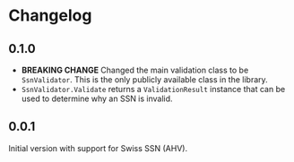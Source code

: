 # Changelog

## 0.1.0

* **BREAKING CHANGE** Changed the main validation class to be `SsnValidator`. This is the only publicly available class in the library.
* `SsnValidator.Validate` returns a `ValidationResult` instance that can be used to determine why an SSN is invalid.

## 0.0.1

Initial version with support for Swiss SSN (AHV).

